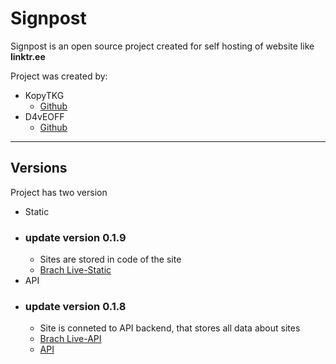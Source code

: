 # Signpost
Signpost is an open source project created for self hosting of website like **linktr.ee**

Project was created by:
* KopyTKG
  * [Github](https://github.com/kopytkg)
* D4vEOFF
  * [Github](https://github.com/D4vEOFF)
---

## Versions

Project has two version
* Static
* ### update version 0.1.9
  * Sites are stored in code of the site
  * [Brach Live-Static](https://github.com/The-Krew/signpost/tree/Live-Static)
* API
* ### update version 0.1.8
  * Site is conneted to API backend, that stores all data about sites
  * [Brach Live-API](https://github.com/The-Krew/signpost/tree/Live-API)
  * [API]()
